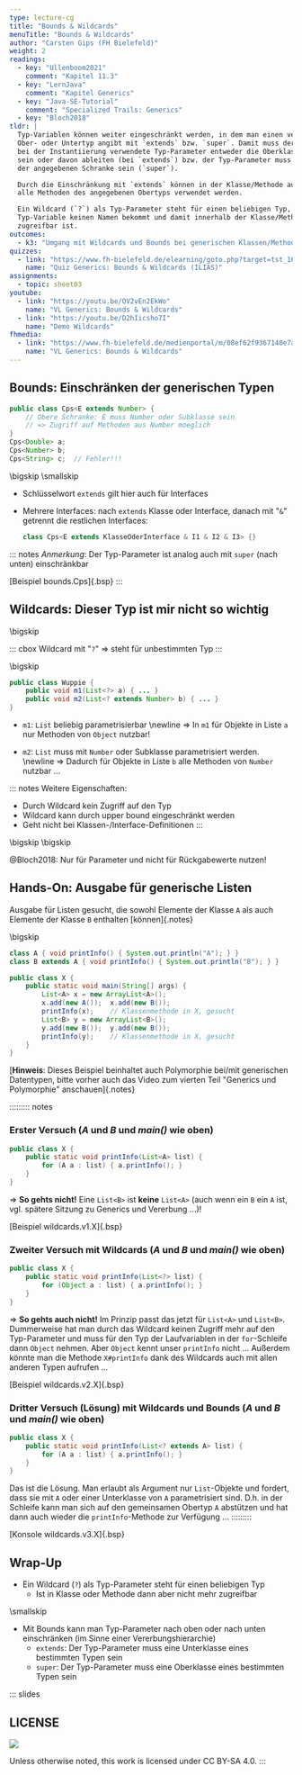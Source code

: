 ```yaml
---
type: lecture-cg
title: "Bounds & Wildcards"
menuTitle: "Bounds & Wildcards"
author: "Carsten Gips (FH Bielefeld)"
weight: 2
readings:
  - key: "Ullenboom2021"
    comment: "Kapitel 11.3"
  - key: "LernJava"
    comment: "Kapitel Generics"
  - key: "Java-SE-Tutorial"
    comment: "Specialized Trails: Generics"
  - key: "Bloch2018"
tldr: |
  Typ-Variablen können weiter eingeschränkt werden, in dem man einen verpflichtenden
  Ober- oder Untertyp angibt mit `extends` bzw. `super`. Damit muss der später
  bei der Instantiierung verwendete Typ-Parameter entweder die Oberklasse selbst
  sein oder davon ableiten (bei `extends`) bzw. der Typ-Parameter muss eine Oberklasse
  der angegebenen Schranke sein (`super`).

  Durch die Einschränkung mit `extends` können in der Klasse/Methode auf der Typ-Variablen
  alle Methoden des angegebenen Obertyps verwendet werden.

  Ein Wildcard (`?`) als Typ-Parameter steht für einen beliebigen Typ, wobei die
  Typ-Variable keinen Namen bekommt und damit innerhalb der Klasse/Methode nicht
  zugreifbar ist.
outcomes:
  - k3: "Umgang mit Wildcards und Bounds bei generischen Klassen/Methoden"
quizzes:
  - link: "https://www.fh-bielefeld.de/elearning/goto.php?target=tst_1044734&client_id=FH-Bielefeld"
    name: "Quiz Generics: Bounds & Wildcards (ILIAS)"
assignments:
  - topic: sheet03
youtube:
  - link: "https://youtu.be/OV2vEn2EkWo"
    name: "VL Generics: Bounds & Wildcards"
  - link: "https://youtu.be/D2hIicsho7I"
    name: "Demo Wildcards"
fhmedia:
  - link: "https://www.fh-bielefeld.de/medienportal/m/08ef62f9367140e7ae75cd4e90fde1e63cc3ec6c9e7e4c11a1994065fd45e781f46bc6b3f1fbe4fbe8952db11812d52efe8cd8900fe88843e5eaefad62bbc7d3"
    name: "VL Generics: Bounds & Wildcards"
---
```



## Bounds: Einschränken der generischen Typen

```java
public class Cps<E extends Number> {
    // Obere Schranke: E muss Number oder Subklasse sein
    // => Zugriff auf Methoden aus Number moeglich
}
Cps<Double> a;
Cps<Number> b;
Cps<String> c;  // Fehler!!!
```

\bigskip
\smallskip

*   Schlüsselwort `extends` gilt hier auch für Interfaces
*   Mehrere Interfaces: nach `extends` Klasse oder Interface, danach
    mit "`&`" getrennt die restlichen Interfaces:

    ```java
    class Cps<E extends KlasseOderInterface & I1 & I2 & I3> {}
    ```

::: notes
_Anmerkung_: Der Typ-Parameter ist analog auch mit `super` (nach unten) einschränkbar

[Beispiel bounds.Cps]{.bsp}
:::


## Wildcards: Dieser Typ ist mir nicht so wichtig

\bigskip

::: cbox
Wildcard mit "`?`" => steht für unbestimmten Typ
:::

\bigskip

```java
public class Wuppie {
    public void m1(List<?> a) { ... }
    public void m2(List<? extends Number> b) { ... }
}
```

*   `m1`: `List` beliebig parametrisierbar \newline
    => In `m1` für Objekte in Liste `a` nur Methoden von `Object` nutzbar!

*   `m2`: `List` muss mit `Number` oder Subklasse parametrisiert werden. \newline
    => Dadurch für Objekte in Liste `b` alle Methoden von `Number` nutzbar ...


::: notes
Weitere Eigenschaften:

*   Durch Wildcard kein Zugriff auf den Typ
*   Wildcard kann durch upper bound eingeschränkt werden
*   Geht nicht bei Klassen-/Interface-Definitionen
:::

\bigskip
\bigskip

@Bloch2018: Nur für Parameter und nicht für Rückgabewerte nutzen!


## Hands-On: Ausgabe für generische Listen

Ausgabe für Listen gesucht, die sowohl Elemente der Klasse `A` als auch
Elemente der Klasse `B` enthalten [können]{.notes}

\bigskip

```java
class A { void printInfo() { System.out.println("A"); } }
class B extends A { void printInfo() { System.out.println("B"); } }

public class X {
    public static void main(String[] args) {
        List<A> x = new ArrayList<A>();
        x.add(new A());  x.add(new B());
        printInfo(x);    // Klassenmethode in X, gesucht
        List<B> y = new ArrayList<B>();
        y.add(new B());  y.add(new B());
        printInfo(y);    // Klassenmethode in X, gesucht
    }
}
```

[**Hinweis**: Dieses Beispiel beinhaltet auch Polymorphie bei/mit generischen Datentypen, bitte vorher
 auch das Video zum vierten Teil "Generics und Polymorphie" anschauen]{.notes}

::::::::: notes
### Erster Versuch (_A_ und _B_ und _main()_ wie oben)

```java
public class X {
    public static void printInfo(List<A> list) {
        for (A a : list) { a.printInfo(); }
    }
}
```

=> **So gehts nicht!** Eine `List<B>` ist **keine** `List<A>`
(auch wenn ein `B` ein `A` ist, vgl. spätere Sitzung zu Generics und
Vererbung ...)!

[Beispiel wildcards.v1.X]{.bsp}

### Zweiter Versuch mit Wildcards (_A_ und _B_ und _main()_ wie oben)

```java
public class X {
    public static void printInfo(List<?> list) {
        for (Object a : list) { a.printInfo(); }
    }
}
```

=> **So gehts auch nicht!** Im Prinzip passt das jetzt
für `List<A>` und `List<B>`. Dummerweise hat man durch das Wildcard
keinen Zugriff mehr auf den Typ-Parameter und muss für den Typ der
Laufvariablen in der `for`-Schleife dann `Object` nehmen. Aber
`Object` kennt unser `printInfo` nicht ... Außerdem könnte man die
Methode `X#printInfo` dank des Wildcards auch mit allen anderen
Typen aufrufen ...

[Beispiel wildcards.v2.X]{.bsp}

### Dritter Versuch (Lösung) mit Wildcards und Bounds (_A_ und _B_ und _main()_ wie oben)

```java
public class X {
    public static void printInfo(List<? extends A> list) {
        for (A a : list) { a.printInfo(); }
    }
}
```

Das ist die Lösung. Man erlaubt als Argument nur `List`-Objekte und fordert,
dass sie mit `A` oder einer Unterklasse von `A` parametrisiert sind. D.h.
in der Schleife kann man sich auf den gemeinsamen Obertyp `A` abstützen
und hat dann auch wieder die `printInfo`-Methode zur Verfügung ...
:::::::::

[Konsole wildcards.v3.X]{.bsp}


## Wrap-Up

*   Ein Wildcard (`?`) als Typ-Parameter steht für einen beliebigen Typ
    -   Ist in Klasse oder Methode dann aber nicht mehr zugreifbar

\smallskip

*   Mit Bounds kann man Typ-Parameter nach oben oder nach unten einschränken
    (im Sinne einer Vererbungshierarchie)
    -   `extends`: Der Typ-Parameter muss eine Unterklasse eines bestimmten Typen sein
    -   `super`: Der Typ-Parameter muss eine Oberklasse eines bestimmten Typen sein







<!-- DO NOT REMOVE - THIS IS A LAST SLIDE TO INDICATE THE LICENSE AND POSSIBLE EXCEPTIONS (IMAGES, ...). -->
::: slides
## LICENSE
![](https://licensebuttons.net/l/by-sa/4.0/88x31.png)

Unless otherwise noted, this work is licensed under CC BY-SA 4.0.
:::
